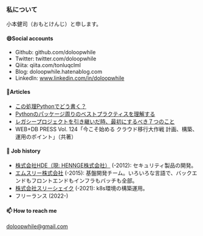 ### 私について

小本健司（おもとけんじ）と申します。

#### 😄Social accounts

- Github: github.com/doloopwhile
- Twitter: twitter.com/doloopwhile
- Qiita: qiita.com/tonluqclml
- Blog: doloopwhile.hatenablog.com
- LinkedIn: www.linkedin.com/in/doloopwhile

#### 💬Articles

- [この処理Pythonでどう書く？](https://www.m3tech.blog/entry/python-snippets)
- [Pythonのパッケージ周りのベストプラクティスを理解する](https://www.m3tech.blog/entry/python-packaging)
- [レガシープロジェクトを引き継いだ時、最初にするべき７つのこと](https://qiita.com/tonluqclml/items/a7ed2f94225ef8a37b8b)
- WEB+DB PRESS Vol. 124「今こそ始める クラウド移行大作戦 計画、構築、運用のポイント」（共著）

#### 🔭 Job history

- [株式会社HDE（現: HENNGE株式会社）](https://hennge.com/jp/) (-2012): セキュリティ製品の開発。
- [エムスリー株式会社](https://corporate.m3.com/service/) (-2015): 基盤開発チーム。いろいろな言語で、バックエンドもフロントエンドもインフラもバッチも全部。
- [株式会社スリーシェイク](https://3-shake.com/) (-2021): k8s環境の構築運用。
- フリーランス (2022-)

#### 📫 How to reach me

doloopwhile@gmail.com

<!--
**doloopwhile/doloopwhile** is a ✨ _special_ ✨ repository because its `README.md` (this file) appears on your GitHub profile.

Here are some ideas to get you started:

- 🔭 I’m currently working on ...
- 🌱 I’m currently learning ...
- 👯 I’m looking to collaborate on ...
- 🤔 I’m looking for help with ...
- 💬 Ask me about ...
- 📫 How to reach me: ...
- 😄 Pronouns: ...
- ⚡ Fun fact: ...
-->
